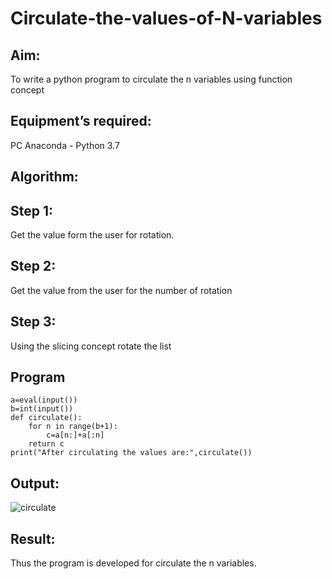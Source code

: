 # Circulate-the-values-of-N-variables
## Aim:
To write a python program to circulate the n variables using function concept
## Equipment’s required:
PC
Anaconda - Python 3.7
## Algorithm: 
## Step 1:
Get the value form the user for rotation.

## Step 2:
Get the value from the user for the number of rotation

## Step 3:
Using the slicing concept rotate the list
## Program    
```
a=eval(input())
b=int(input())
def circulate():
    for n in range(b+1):
        c=a[n:]+a[:n]
    return c
print("After circulating the values are:",circulate())    
```

## Output:

![circulate](https://user-images.githubusercontent.com/121418522/211180568-4241359c-4604-4e46-971c-b3a20a3a1d80.png)

## Result:
Thus the program is developed for circulate the n variables.

